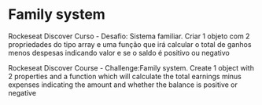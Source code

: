 # Family system
Rockeseat Discover Curso - Desafio: Sistema familiar. Criar 1 objeto com 2 propriedades do tipo array e uma função 
que irá calcular o total de ganhos menos despesas indicando valor e se o saldo é positivo ou negativo

Rockeseat Discover Course - Challenge:Family system. Create 1 object with 2 properties and a function
which will calculate the total earnings minus expenses indicating the amount and whether the balance is positive or negative
